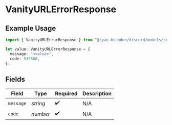 # VanityURLErrorResponse

## Example Usage

```typescript
import { VanityURLErrorResponse } from "@ryan-blunden/discord/models/components";

let value: VanityURLErrorResponse = {
  message: "<value>",
  code: 532866,
};
```

## Fields

| Field              | Type               | Required           | Description        |
| ------------------ | ------------------ | ------------------ | ------------------ |
| `message`          | *string*           | :heavy_check_mark: | N/A                |
| `code`             | *number*           | :heavy_check_mark: | N/A                |